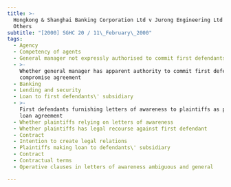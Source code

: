 ```yaml
---
title: >-
  Hongkong & Shanghai Banking Corporation Ltd v Jurong Engineering Ltd and
  Others
subtitle: "[2000] SGHC 20 / 11\_February\_2000"
tags:
  - Agency
  - Competency of agents
  - General manager not expressly authorised to commit first defendants
  - >-
    Whether general manager has apparent authority to commit first defendants to
    compromise agreement
  - Banking
  - Lending and security
  - Loan to first defendants\' subsidiary
  - >-
    First defendants furnishing letters of awareness to plaintiffs as part of
    loan agreement
  - Whether plaintiffs relying on letters of awareness
  - Whether plaintiffs has legal recourse against first defendant
  - Contract
  - Intention to create legal relations
  - Plaintiffs making loan to defendants\' subsidiary
  - Contract
  - Contractual terms
  - Operative clauses in letters of awareness ambiguous and general

---
```


